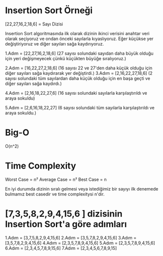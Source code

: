 # Insertion Sort Örneği 
[22,27,16,2,18,6] = Sayı Dizisi

Insertion Sort algoritmasında ilk olarak dizinin ikinci verisini anahtar veri olarak seçiyoruz ve ondan önceki sayılarla kıyaslıyoruz. Eğer küçükse yer değiştiriyoruz ve diğer sayıları sağa kaydırıyoruz. 

1.Adım = [22,27,16,2,18,6] 
(27 sayısı solundaki sayıdan daha büyük olduğu için yeri değişmeyecek çünkü küçükten büyüğe sıralıyoruz.)

2.Adım = [16,22,27,2,18,6]
(16 sayısı 22 ve 27'den daha küçük olduğu için diğer sayıları sağa kaydırarak yer değiştirdi.)
3.Adım = [2,16,22,27,18,6]
(2 sayısı solundaki tüm sayılardan daha küçük olduğu için en başa geçti ve diğer sayıları sağa kaydırdı.)

4.Adım = [2,16,18,22,27,6]
(16 sayısı solundaki sayılarla karşılaştırıldı ve araya sokuldu)

5.Adım = [2,6,16,18,22,27]
(6 sayısı solundaki tüm sayılarla karşılaştırıldı ve araya sokuldu.)

# Big-O 
O(n^2)

# Time Complexity

Worst Case = n²
Average Case = n²
Best Case = n 

En iyi durumda dizinin sıralı gelmesi veya istediğimiz bir sayıyı ilk denemede bulmamız best casedir ve time complexitysi n'dir.

# [7,3,5,8,2,9,4,15,6 ] dizisinin Insertion Sort'a göre adımları

1.Adım = [3,7,5,8,2,9,4,15,6]
2.Adım = [3,5,7,8,2,9,4,15,6]
3.Adım = [3,5,7,8,2,9,4,15,6]
4.Adım = [2,3,5,7,8,9,4,15,6]
5.Adım = [2,3,5,7,8,9,4,15,6]
6.Adım = [2,3,4,5,7,8,9,15,6]
7.Adım = [2,3,4,5,6,7,8,9,15]

